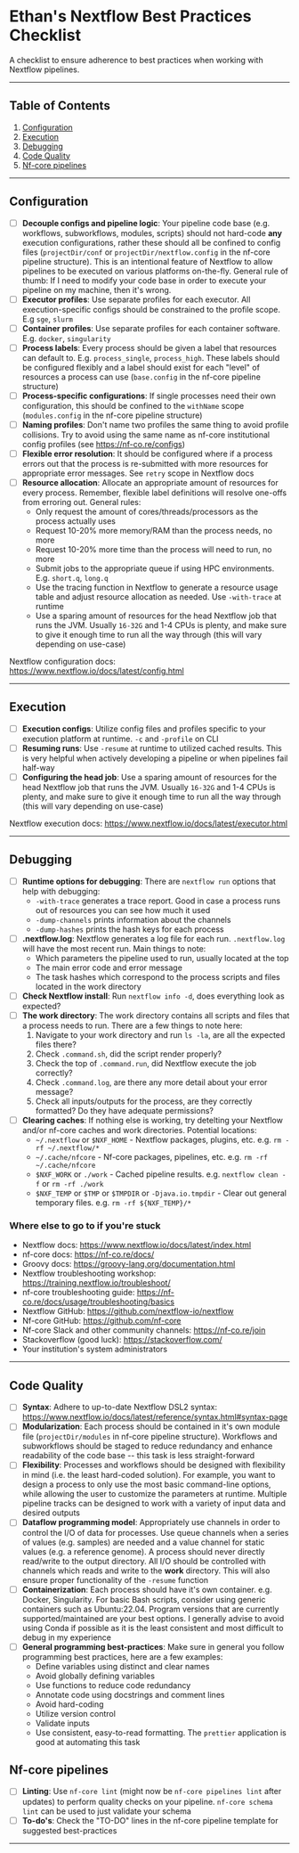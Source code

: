 # Ethan's Nextflow Best Practices Checklist

A checklist to ensure adherence to best practices when working with Nextflow pipelines.

---

## Table of Contents
1. [Configuration](#configuration)
2. [Execution](#execution)
3. [Debugging](#debugging)
4. [Code Quality](#code-quality)
5. [Nf-core pipelines](#nf-core-pipelines)

---

## Configuration
- [ ] **Decouple configs and pipeline logic**: Your pipeline code base (e.g. workflows, subworkflows, modules, scripts) should not hard-code **any** execution configurations, rather these should all be confined to config files (`projectDir/conf` or `projectDir/nextflow.config` in the nf-core pipeline structure). This is an intentional feature of Nextflow to allow pipelines to be executed on various platforms on-the-fly. General rule of thumb: If I need to modify your code base in order to execute your pipeline on my machine, then it's wrong.
- [ ] **Executor profiles**: Use separate profiles for each executor. All execution-specific configs should be constrained to the profile scope. E.g `sge`, `slurm`
- [ ] **Container profiles**: Use separate profiles for each container software. E.g. `docker`, `singularity`
- [ ] **Process labels**: Every process should be given a label that resources can default to. E.g. `process_single`, `process_high`. These labels should be configured flexibly and a label should exist for each "level" of resources a process can use (`base.config` in the nf-core pipeline structure)
- [ ] **Process-specific configurations**: If single processes need their own configuration, this should be confined to the `withName` scope (`modules.config` in the nf-core pipeline structure)
- [ ] **Naming profiles**: Don't name two profiles the same thing to avoid profile collisions. Try to avoid using the same name as nf-core institutional config profiles (see https://nf-co.re/configs)
- [ ] **Flexible error resolution**: It should be configured where if a process errors out that the process is re-submitted with more resources for appropriate error messages. See `retry` scope in Nextflow docs
- [ ] **Resource allocation**: Allocate an appropriate amount of resources for every process. Remember, flexible label definitions will resolve one-offs from erroring out. General rules:
    - Only request the amount of cores/threads/processors as the process actually uses
    - Request 10-20% more memory/RAM than the process needs, no more
    - Request 10-20% more time than the process will need to run, no more
    - Submit jobs to the appropriate queue if using HPC environments. E.g. `short.q`, `long.q`
    - Use the tracing function in Nextflow to generate a resource usage table and adjust resource allocation as needed. Use `-with-trace` at runtime
    - Use a sparing amount of resources for the head Nextflow job that runs the JVM. Usually `16-32G` and 1-4 CPUs is plenty, and make sure to give it enough time to run all the way through (this will vary depending on use-case)

Nextflow configuration docs: https://www.nextflow.io/docs/latest/config.html

---

## Execution
- [ ] **Execution configs**: Utilize config files and profiles specific to your execution platform at runtime. `-c` and `-profile` on CLI
- [ ] **Resuming runs**: Use `-resume` at runtime to utilized cached results. This is very helpful when actively developing a pipeline or when pipelines fail half-way
- [ ] **Configuring the head job**: Use a sparing amount of resources for the head Nextflow job that runs the JVM. Usually `16-32G` and 1-4 CPUs is plenty, and make sure to give it enough time to run all the way through (this will vary depending on use-case)

Nextflow execution docs: https://www.nextflow.io/docs/latest/executor.html

---

## Debugging
- [ ] **Runtime options for debugging**: There are `nextflow run` options that help with debugging:
    - `-with-trace` generates a trace report. Good in case a process runs out of resources you can see how much it used
    - `-dump-channels` prints information about the channels
    - `-dump-hashes` prints the hash keys for each process
- [ ] **.nextflow.log**: Nextflow generates a log file for each run. `.nextflow.log` will have the most recent run. Main things to note:
    - Which parameters the pipeline used to run, usually located at the top
    - The main error code and error message
    - The task hashes which correspond to the process scripts and files located in the work directory
- [ ] **Check Nextflow install**: Run `nextflow info -d`, does everything look as expected?
- [ ] **The work directory**: The work directory contains all scripts and files that a process needs to run. There are a few things to note here:
    1. Navigate to your work directory and run `ls -la`, are all the expected files there?
    2. Check `.command.sh`, did the script render properly?
    3. Check the top of `.command.run`, did Nextflow execute the job correctly?
    4. Check `.command.log`, are there any more detail about your error message?
    5. Check all inputs/outputs for the process, are they correctly formatted? Do they have adequate permissions?
- [ ] **Clearing caches**: If nothing else is working, try detelting your Nextflow and/or nf-core caches and work directories. Potential locations:
    - `~/.nextflow` or `$NXF_HOME` - Nextflow packages, plugins, etc. e.g. `rm -rf ~/.nextflow/*`
    - `~/.cache/nfcore` - Nf-core packages, pipelines, etc. e.g. `rm -rf ~/.cache/nfcore`
    - `$NXF_WORK` or `./work` - Cached pipeline results. e.g. `nextflow clean -f` or `rm -rf ./work`
    - `$NXF_TEMP` or `$TMP` or `$TMPDIR` or `-Djava.io.tmpdir` - Clear out general temporary files. e.g. `rm -rf ${NXF_TEMP}/*`

### Where else to go to if you're stuck
- Nextflow docs: https://www.nextflow.io/docs/latest/index.html
- nf-core docs: https://nf-co.re/docs/
- Groovy docs: https://groovy-lang.org/documentation.html
- Nextflow troubleshooting workshop: https://training.nextflow.io/troubleshoot/
- nf-core troubleshooting guide: https://nf-co.re/docs/usage/troubleshooting/basics
- Nextflow GitHub: https://github.com/nextflow-io/nextflow
- Nf-core GitHub: https://github.com/nf-core
- Nf-core Slack and other community channels: https://nf-co.re/join
- Stackoverflow (good luck): https://stackoverflow.com/
- Your institution's system administrators

---

## Code Quality
- [ ] **Syntax**: Adhere to up-to-date Nextflow DSL2 syntax: https://www.nextflow.io/docs/latest/reference/syntax.html#syntax-page
- [ ] **Modularization**: Each process should be contained in it's own module file (`projectDir/modules` in nf-core pipeline structure). Workflows and subworkflows should be staged to reduce redundancy and enhance readability of the code base -- this task is less straight-forward
- [ ] **Flexibility**: Processes and workflows should be designed with flexibility in mind (i.e. the least hard-coded solution). For example, you want to design a process to only use the most basic command-line options, while allowing the user to customize the parameters at runtime. Multiple pipeline tracks can be designed to work with a variety of input data and desired outputs
- [ ] **Dataflow programming model**: Appropriately use channels in order to control the I/O of data for processes. Use queue channels when a series of values (e.g. samples) are needed and a value channel for static values (e.g. a reference genome). A process should never directly read/write to the output directory. All I/O should be controlled with channels which reads and write to the **work** directory. This will also ensure proper functionality of the `-resume` function
- [ ] **Containerization**: Each process should have it's own container. e.g. Docker, Singularity. For basic Bash scripts, consider using generic containers such as Ubuntu:22.04. Program versions that are currently supported/maintained are your best options. I generally advise to avoid using Conda if possible as it is the least consistent and most difficult to debug in my experience
- [ ] **General programming best-practices**: Make sure in general you follow programming best practices, here are a few examples:
    - Define variables using distinct and clear names
    - Avoid globally defining variables
    - Use functions to reduce code redundancy
    - Annotate code using docstrings and comment lines
    - Avoid hard-coding
    - Utilize version control
    - Validate inputs
    - Use consistent, easy-to-read formatting. The `prettier` application is good at automating this task

## Nf-core pipelines
- [ ] **Linting**: Use `nf-core lint` (might now be `nf-core pipelines lint` after updates) to perform quality checks on your pipeline. `nf-core schema lint` can be used to just validate your schema
- [ ] **To-do's**: Check the "TO-DO" lines in the nf-core pipeline template for suggested best-practices
 
---
